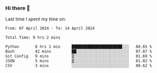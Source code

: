### Hi there 👋

<!--
**Grav1tum/Grav1tum** is a ✨ _special_ ✨ repository because its `README.md` (this file) appears on your GitHub profile.

Here are some ideas to get you started:

- 🔭 I’m currently working on ...
- 🌱 I’m currently learning ...
- 👯 I’m looking to collaborate on ...
- 🤔 I’m looking for help with ...
- 💬 Ask me about ...
- 📫 How to reach me: ...
- 😄 Pronouns: ...
- ⚡ Fun fact: ...
-->
Last time I spent my time on:
<!--START_SECTION:waka-->

```txt
From: 07 April 2024 - To: 14 April 2024

Total Time: 9 hrs 2 mins

Python       8 hrs 1 min     ██████████████████████░░░   88.65 %
Bash         42 mins         ██░░░░░░░░░░░░░░░░░░░░░░░   07.87 %
Git Config   9 mins          ▒░░░░░░░░░░░░░░░░░░░░░░░░   01.69 %
JSON         5 mins          ▒░░░░░░░░░░░░░░░░░░░░░░░░   01.02 %
CSV          3 mins          ░░░░░░░░░░░░░░░░░░░░░░░░░   00.62 %
```

<!--END_SECTION:waka-->
